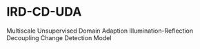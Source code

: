 # IRD-CD-UDA
Multiscale Unsupervised Domain Adaption Illumination-Reflection Decoupling Change Detection Model
